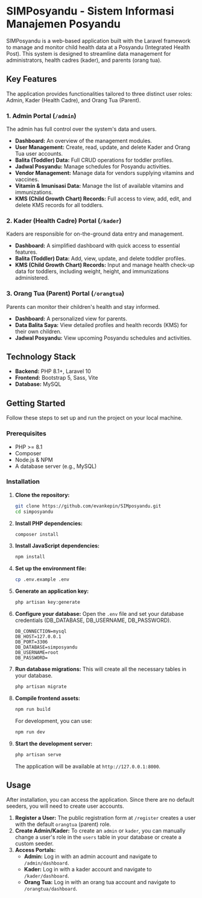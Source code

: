 # SIMPosyandu - Sistem Informasi Manajemen Posyandu


SIMPosyandu is a web-based application built with the Laravel framework to manage and monitor child health data at a Posyandu (Integrated Health Post). This system is designed to streamline data management for administrators, health cadres (kader), and parents (orang tua).

## Key Features

The application provides functionalities tailored to three distinct user roles: Admin, Kader (Health Cadre), and Orang Tua (Parent).

### 1. Admin Portal (`/admin`)
The admin has full control over the system's data and users.
- **Dashboard:** An overview of the management modules.
- **User Management:** Create, read, update, and delete Kader and Orang Tua user accounts.
- **Balita (Toddler) Data:** Full CRUD operations for toddler profiles.
- **Jadwal Posyandu:** Manage schedules for Posyandu activities.
- **Vendor Management:** Manage data for vendors supplying vitamins and vaccines.
- **Vitamin & Imunisasi Data:** Manage the list of available vitamins and immunizations.
- **KMS (Child Growth Chart) Records:** Full access to view, add, edit, and delete KMS records for all toddlers.

### 2. Kader (Health Cadre) Portal (`/kader`)
Kaders are responsible for on-the-ground data entry and management.
- **Dashboard:** A simplified dashboard with quick access to essential features.
- **Balita (Toddler) Data:** Add, view, update, and delete toddler profiles.
- **KMS (Child Growth Chart) Records:** Input and manage health check-up data for toddlers, including weight, height, and immunizations administered.

### 3. Orang Tua (Parent) Portal (`/orangtua`)
Parents can monitor their children's health and stay informed.
- **Dashboard:** A personalized view for parents.
- **Data Balita Saya:** View detailed profiles and health records (KMS) for their own children.
- **Jadwal Posyandu:** View upcoming Posyandu schedules and activities.

## Technology Stack

- **Backend:** PHP 8.1+, Laravel 10
- **Frontend:** Bootstrap 5, Sass, Vite
- **Database:** MySQL

## Getting Started

Follow these steps to set up and run the project on your local machine.

### Prerequisites

- PHP >= 8.1
- Composer
- Node.js & NPM
- A database server (e.g., MySQL)

### Installation

1.  **Clone the repository:**
    ```sh
    git clone https://github.com/evankepin/SIMposyandu.git
    cd simposyandu
    ```

2.  **Install PHP dependencies:**
    ```sh
    composer install
    ```

3.  **Install JavaScript dependencies:**
    ```sh
    npm install
    ```

4.  **Set up the environment file:**
    ```sh
    cp .env.example .env
    ```

5.  **Generate an application key:**
    ```sh
    php artisan key:generate
    ```

6.  **Configure your database:**
    Open the `.env` file and set your database credentials (DB_DATABASE, DB_USERNAME, DB_PASSWORD).
    ```env
    DB_CONNECTION=mysql
    DB_HOST=127.0.0.1
    DB_PORT=3306
    DB_DATABASE=simposyandu
    DB_USERNAME=root
    DB_PASSWORD=
    ```

7.  **Run database migrations:**
    This will create all the necessary tables in your database.
    ```sh
    php artisan migrate
    ```

8.  **Compile frontend assets:**
    ```sh
    npm run build
    ```
    For development, you can use:
    ```sh
    npm run dev
    ```

9.  **Start the development server:**
    ```sh
    php artisan serve
    ```
    The application will be available at `http://127.0.0.1:8000`.

## Usage

After installation, you can access the application. Since there are no default seeders, you will need to create user accounts.

1.  **Register a User:** The public registration form at `/register` creates a user with the default `orangtua` (parent) role.
2.  **Create Admin/Kader:** To create an `admin` or `kader`, you can manually change a user's role in the `users` table in your database or create a custom seeder.
3.  **Access Portals:**
    - **Admin:** Log in with an admin account and navigate to `/admin/dashboard`.
    - **Kader:** Log in with a kader account and navigate to `/kader/dashboard`.
    - **Orang Tua:** Log in with an orang tua account and navigate to `/orangtua/dashboard`.
